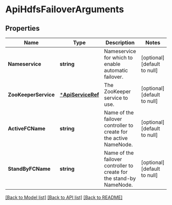 # ApiHdfsFailoverArguments

## Properties
Name | Type | Description | Notes
------------ | ------------- | ------------- | -------------
**Nameservice** | **string** | Nameservice for which to enable automatic failover. | [optional] [default to null]
**ZooKeeperService** | [***ApiServiceRef**](ApiServiceRef.md) | The ZooKeeper service to use. | [optional] [default to null]
**ActiveFCName** | **string** | Name of the failover controller to create for the active NameNode. | [optional] [default to null]
**StandByFCName** | **string** | Name of the failover controller to create for the stand-by NameNode. | [optional] [default to null]

[[Back to Model list]](../README.md#documentation-for-models) [[Back to API list]](../README.md#documentation-for-api-endpoints) [[Back to README]](../README.md)



